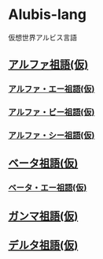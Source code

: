 # Alubis-lang
仮想世界アルビス言語

## [アルファ祖語(仮)](/Alpha/Alpha.md)

### [アルファ・エー祖語(仮)](/Alpha/Alpha-A.md)

### [アルファ・ビー祖語(仮)](/Alpha/Alpha-B.md)

### [アルファ・シー祖語(仮)](https://majukyi.github.io/Alubis/)

## [ベータ祖語(仮)](/Beta/Beta.md)

### [ベータ・エー祖語(仮)](/Beta/Beta-A.md)

## [ガンマ祖語(仮)](/Gamma/Gamma.md)

## [デルタ祖語(仮)](/Delta/Delta.md)
